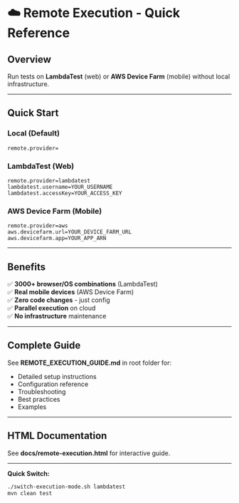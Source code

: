 # ☁️ Remote Execution - Quick Reference

## Overview

Run tests on **LambdaTest** (web) or **AWS Device Farm** (mobile) without local infrastructure.

---

## Quick Start

### Local (Default)
```properties
remote.provider=
```

### LambdaTest (Web)
```properties
remote.provider=lambdatest
lambdatest.username=YOUR_USERNAME
lambdatest.accessKey=YOUR_ACCESS_KEY
```

### AWS Device Farm (Mobile)
```properties
remote.provider=aws
aws.devicefarm.url=YOUR_DEVICE_FARM_URL
aws.devicefarm.app=YOUR_APP_ARN
```

---

## Benefits

✅ **3000+ browser/OS combinations** (LambdaTest)  
✅ **Real mobile devices** (AWS Device Farm)  
✅ **Zero code changes** - just config  
✅ **Parallel execution** on cloud  
✅ **No infrastructure** maintenance  

---

## Complete Guide

See **REMOTE_EXECUTION_GUIDE.md** in root folder for:
- Detailed setup instructions
- Configuration reference
- Troubleshooting
- Best practices
- Examples

---

## HTML Documentation

See **docs/remote-execution.html** for interactive guide.

---

**Quick Switch:**
```bash
./switch-execution-mode.sh lambdatest
mvn clean test
```
